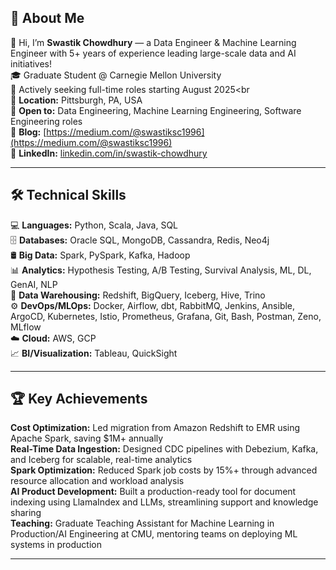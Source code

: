 ## 🚀 About Me
👋 Hi, I’m **Swastik Chowdhury** — a Data Engineer & Machine Learning Engineer with 5+ years of experience leading large-scale data and AI initiatives! <br>
🎓 Graduate Student @ Carnegie Mellon University<br>
🚀 Actively seeking full-time roles starting August 2025<br<br>
📍 **Location:** Pittsburgh, PA, USA <br>
💼 **Open to:** Data Engineering, Machine Learning Engineering, Software Engineering roles<br>
📝 **Blog:** [https://medium.com/@swastiksc1996](https://medium.com/@swastiksc1996)<br>
🔗 **LinkedIn:** [linkedin.com/in/swastik-chowdhury](https://linkedin.com/in/swastik-chowdhury)<br>

---

## 🛠️ Technical Skills
💻 **Languages:** Python, Scala, Java, SQL<br>
🗄️ **Databases:** Oracle SQL, MongoDB, Cassandra, Redis, Neo4j<br>
🛢️ **Big Data:** Spark, PySpark, Kafka, Hadoop<br>
📊 **Analytics:** Hypothesis Testing, A/B Testing, Survival Analysis, ML, DL, GenAI, NLP<br>
🏢 **Data Warehousing:** Redshift, BigQuery, Iceberg, Hive, Trino<br>
⚙️ **DevOps/MLOps:** Docker, Airflow, dbt, RabbitMQ, Jenkins, Ansible, ArgoCD, Kubernetes, Istio, Prometheus, Grafana, Git, Bash, Postman, Zeno, MLflow<br>
☁️ **Cloud:** AWS, GCP<br>
📈 **BI/Visualization:** Tableau, QuickSight<br>

---

## 🏆 Key Achievements
**Cost Optimization:** Led migration from Amazon Redshift to EMR using Apache Spark, saving $1M+ annually<br>
**Real-Time Data Ingestion:** Designed CDC pipelines with Debezium, Kafka, and Iceberg for scalable, real-time analytics<br>
**Spark Optimization:** Reduced Spark job costs by 15%+ through advanced resource allocation and workload analysis<br>
**AI Product Development:** Built a production-ready tool for document indexing using LlamaIndex and LLMs, streamlining support and knowledge sharing<br>
**Teaching:** Graduate Teaching Assistant for Machine Learning in Production/AI Engineering at CMU, mentoring teams on deploying ML systems in production<br>

---
